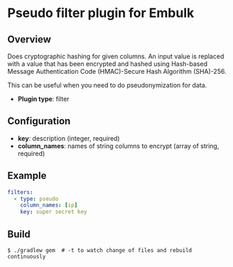 # Pseudo filter plugin for Embulk
## Overview
Does cryptographic hashing for given columns. An input value is replaced with a value that has been encrypted and hashed using Hash-based Message Authentication Code (HMAC)-Secure Hash Algorithm (SHA)-256.

This can be useful when you need to do pseudonymization for data.

* **Plugin type**: filter

## Configuration

- **key**: description (integer, required)
- **column_names**: names of string columns to encrypt (array of string, required)

## Example

```yaml
filters:
  - type: pseudo
    column_names: [ip]
    key: super secret key
```


## Build

```
$ ./gradlew gem  # -t to watch change of files and rebuild continuously
```
